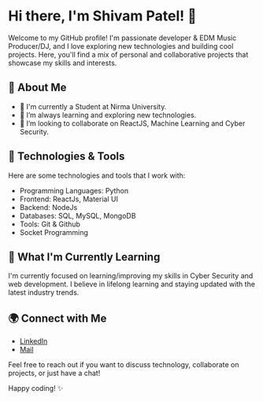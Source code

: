 # Hi there, I'm Shivam Patel! 👋

Welcome to my GitHub profile! I'm passionate developer & EDM Music Producer/DJ, and I love exploring new technologies and building cool projects. Here, you'll find a mix of personal and collaborative projects that showcase my skills and interests.

## 🚀 About Me

- 💼 I'm currently a Student at Nirma University.
- 🌱 I’m always learning and exploring new technologies.
- 👯 I’m looking to collaborate on ReactJS, Machine Learning and Cyber Security.

## 🔧 Technologies & Tools

Here are some technologies and tools that I work with:

- Programming Languages: Python
- Frontend: ReactJs, Material UI
- Backend: NodeJs
- Databases: SQL, MySQL, MongoDB
- Tools: Git & Github
- Socket Programming

## 🌱 What I'm Currently Learning

I'm currently focused on learning/improving my skills in Cyber Security and web development. I believe in lifelong learning and staying updated with the latest industry trends.

## 🌍 Connect with Me

- [LinkedIn](https://www.linkedin.com/in/your-linkedin-profile/)
- [Mail](mailto:shivam31033727484@gmail.com)
<!-- - [Portfolio](https://your-portfolio-website.com) -->

Feel free to reach out if you want to discuss technology, collaborate on projects, or just have a chat!

<!-- 
## 📝 Latest Blog Posts

- [Title of Blog Post 1](link-to-blog-post-1)
- [Title of Blog Post 2](link-to-blog-post-2)
-->

Happy coding! ✨

